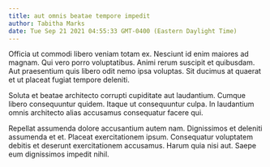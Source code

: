 ```yaml
---
title: aut omnis beatae tempore impedit
author: Tabitha Marks
date: Tue Sep 21 2021 04:55:33 GMT-0400 (Eastern Daylight Time)
---
```

Officia ut commodi libero veniam totam ex. Nesciunt id enim maiores ad magnam. Qui vero porro voluptatibus. Animi rerum suscipit et quibusdam. Aut praesentium quis libero odit nemo ipsa voluptas. Sit ducimus at quaerat et ut placeat fugiat tempore deleniti.

 Soluta et beatae architecto corrupti cupiditate aut laudantium. Cumque libero consequuntur quidem. Itaque ut consequuntur culpa. In laudantium omnis architecto alias accusamus consequatur facere qui.

 Repellat assumenda dolore accusantium autem nam. Dignissimos et deleniti assumenda et et. Placeat exercitationem ipsum. Consequatur voluptatem debitis et deserunt exercitationem accusamus. Harum quia nisi aut. Saepe eum dignissimos impedit nihil.